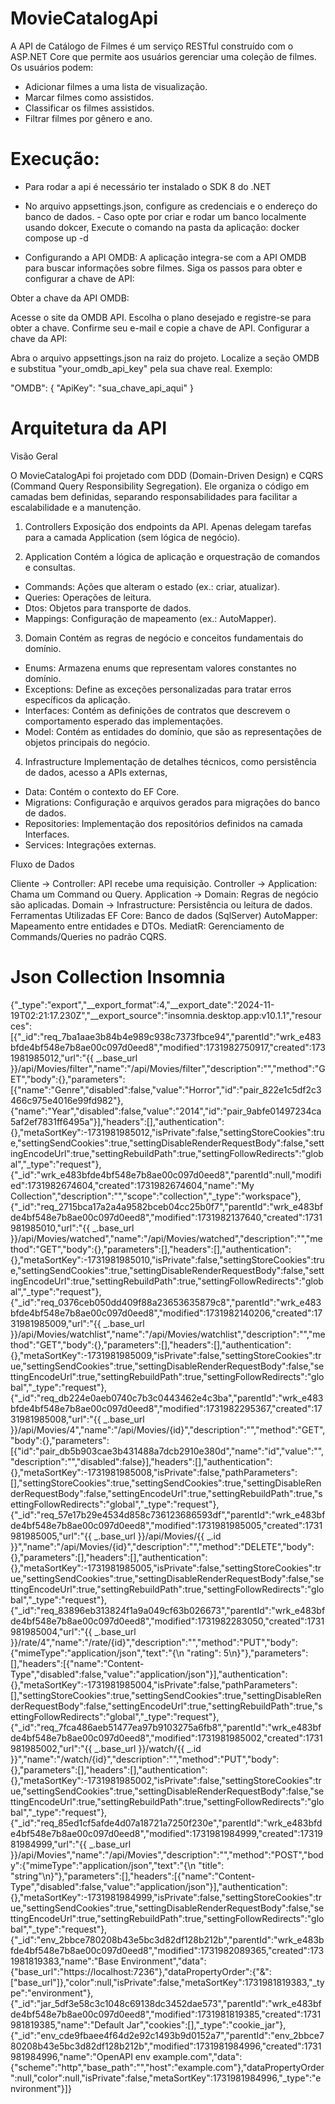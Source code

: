 ﻿# MovieCatalogApi


A API de Catálogo de Filmes é um serviço RESTful construído com o ASP.NET Core que permite aos usuários gerenciar uma coleção de filmes. Os usuários podem:

- Adicionar filmes a uma lista de visualização.
- Marcar filmes como assistidos.
- Classificar os filmes assistidos.
- Filtrar filmes por gênero e ano.


# Execução:

- Para rodar a api é necessário ter instalado o SDK 8 do .NET
- No arquivo appsettings.json, configure as credenciais e o endereço do banco de dados. - Caso opte por criar e rodar um banco localmente usando dokcer, Execute o comando na pasta da aplicação: docker compose up -d

- Configurando a API OMDB:
A aplicação integra-se com a API OMDB para buscar informações sobre filmes. Siga os passos para obter e configurar a chave de API:

Obter a chave da API OMDB:

Acesse o site da OMDB API.
Escolha o plano desejado e registre-se para obter a chave.
Confirme seu e-mail e copie a chave de API.
Configurar a chave da API:

Abra o arquivo appsettings.json na raiz do projeto.
Localize a seção OMDB e substitua "your_omdb_api_key" pela sua chave real.
Exemplo:

"OMDB": {
  "ApiKey": "sua_chave_api_aqui"
}

# Arquitetura da API

Visão Geral

O MovieCatalogApi foi projetado com DDD (Domain-Driven Design) e CQRS (Command Query Responsibility Segregation). 
Ele organiza o código em camadas bem definidas, separando responsabilidades para facilitar a escalabilidade e a manutenção.

1. Controllers
Exposição dos endpoints da API. Apenas delegam tarefas para a camada Application (sem lógica de negócio).

2. Application
Contém a lógica de aplicação e orquestração de comandos e consultas.

- Commands: Ações que alteram o estado (ex.: criar, atualizar).
- Queries: Operações de leitura.
- Dtos: Objetos para transporte de dados.
- Mappings: Configuração de mapeamento (ex.: AutoMapper).


3. Domain
Contém as regras de negócio e conceitos fundamentais do domínio.


- Enums: Armazena enums que representam valores constantes no domínio.
- Exceptions: Define as exceções personalizadas para tratar erros específicos da aplicação.
- Interfaces: Contém as definições de contratos que descrevem o comportamento esperado das implementações.
- Model: Contém as entidades do domínio, que são as representações de objetos principais do negócio.


4. Infrastructure
Implementação de detalhes técnicos, como persistência de dados, acesso a APIs externas,

- Data: Contém o contexto do EF Core.
- Migrations: Configuração e arquivos gerados para migrações do banco de dados.
- Repositories: Implementação dos repositórios definidos na camada Interfaces.
- Services: Integrações externas.

Fluxo de Dados

Cliente → Controller: API recebe uma requisição.
Controller → Application: Chama um Command ou Query.
Application → Domain: Regras de negócio são aplicadas.
Domain → Infrastructure: Persistência ou leitura de dados.
Ferramentas Utilizadas
EF Core: Banco de dados (SqlServer)
AutoMapper: Mapeamento entre entidades e DTOs.
MediatR: Gerenciamento de Commands/Queries no padrão CQRS.





# Json Collection Insomnia
{"_type":"export","__export_format":4,"__export_date":"2024-11-19T02:21:17.230Z","__export_source":"insomnia.desktop.app:v10.1.1","resources":[{"_id":"req_7ba1aae3b84b4e989c938c7373fbce94","parentId":"wrk_e483bfde4bf548e7b8ae00c097d0eed8","modified":1731982750917,"created":1731981985012,"url":"{{ _.base_url }}/api/Movies/filter","name":"/api/Movies/filter","description":"","method":"GET","body":{},"parameters":[{"name":"Genre","disabled":false,"value":"Horror","id":"pair_822e1c5df2c3466c975e4016e99fd982"},{"name":"Year","disabled":false,"value":"2014","id":"pair_9abfe01497234ca5af2ef7831ff6495a"}],"headers":[],"authentication":{},"metaSortKey":-1731981985012,"isPrivate":false,"settingStoreCookies":true,"settingSendCookies":true,"settingDisableRenderRequestBody":false,"settingEncodeUrl":true,"settingRebuildPath":true,"settingFollowRedirects":"global","_type":"request"},{"_id":"wrk_e483bfde4bf548e7b8ae00c097d0eed8","parentId":null,"modified":1731982674604,"created":1731982674604,"name":"My Collection","description":"","scope":"collection","_type":"workspace"},{"_id":"req_2715bca17a2a4a9582bceb04cc25b0f7","parentId":"wrk_e483bfde4bf548e7b8ae00c097d0eed8","modified":1731982137640,"created":1731981985010,"url":"{{ _.base_url }}/api/Movies/watched","name":"/api/Movies/watched","description":"","method":"GET","body":{},"parameters":[],"headers":[],"authentication":{},"metaSortKey":-1731981985010,"isPrivate":false,"settingStoreCookies":true,"settingSendCookies":true,"settingDisableRenderRequestBody":false,"settingEncodeUrl":true,"settingRebuildPath":true,"settingFollowRedirects":"global","_type":"request"},{"_id":"req_0376ceb050dd409f88a23653635879c8","parentId":"wrk_e483bfde4bf548e7b8ae00c097d0eed8","modified":1731982140206,"created":1731981985009,"url":"{{ _.base_url }}/api/Movies/watchlist","name":"/api/Movies/watchlist","description":"","method":"GET","body":{},"parameters":[],"headers":[],"authentication":{},"metaSortKey":-1731981985009,"isPrivate":false,"settingStoreCookies":true,"settingSendCookies":true,"settingDisableRenderRequestBody":false,"settingEncodeUrl":true,"settingRebuildPath":true,"settingFollowRedirects":"global","_type":"request"},{"_id":"req_db224e0aeb0740c7b3c0443462e4c3ba","parentId":"wrk_e483bfde4bf548e7b8ae00c097d0eed8","modified":1731982295367,"created":1731981985008,"url":"{{ _.base_url }}/api/Movies/4","name":"/api/Movies/{id}","description":"","method":"GET","body":{},"parameters":[{"id":"pair_db5b903cae3b431488a7dcb2910e380d","name":"id","value":"","description":"","disabled":false}],"headers":[],"authentication":{},"metaSortKey":-1731981985008,"isPrivate":false,"pathParameters":[],"settingStoreCookies":true,"settingSendCookies":true,"settingDisableRenderRequestBody":false,"settingEncodeUrl":true,"settingRebuildPath":true,"settingFollowRedirects":"global","_type":"request"},{"_id":"req_57e17b29e4534d858c736123686593df","parentId":"wrk_e483bfde4bf548e7b8ae00c097d0eed8","modified":1731981985005,"created":1731981985005,"url":"{{ _.base_url }}/api/Movies/{{ _.id }}","name":"/api/Movies/{id}","description":"","method":"DELETE","body":{},"parameters":[],"headers":[],"authentication":{},"metaSortKey":-1731981985005,"isPrivate":false,"settingStoreCookies":true,"settingSendCookies":true,"settingDisableRenderRequestBody":false,"settingEncodeUrl":true,"settingRebuildPath":true,"settingFollowRedirects":"global","_type":"request"},{"_id":"req_83896eb313824f1a9a049cf63b026673","parentId":"wrk_e483bfde4bf548e7b8ae00c097d0eed8","modified":1731982283050,"created":1731981985004,"url":"{{ _.base_url }}/rate/4","name":"/rate/{id}","description":"","method":"PUT","body":{"mimeType":"application/json","text":"{\n  \"rating\": 5\n}"},"parameters":[],"headers":[{"name":"Content-Type","disabled":false,"value":"application/json"}],"authentication":{},"metaSortKey":-1731981985004,"isPrivate":false,"pathParameters":[],"settingStoreCookies":true,"settingSendCookies":true,"settingDisableRenderRequestBody":false,"settingEncodeUrl":true,"settingRebuildPath":true,"settingFollowRedirects":"global","_type":"request"},{"_id":"req_7fca486aeb51477ea97b9103275a6fb8","parentId":"wrk_e483bfde4bf548e7b8ae00c097d0eed8","modified":1731981985002,"created":1731981985002,"url":"{{ _.base_url }}/watch/{{ _.id }}","name":"/watch/{id}","description":"","method":"PUT","body":{},"parameters":[],"headers":[],"authentication":{},"metaSortKey":-1731981985002,"isPrivate":false,"settingStoreCookies":true,"settingSendCookies":true,"settingDisableRenderRequestBody":false,"settingEncodeUrl":true,"settingRebuildPath":true,"settingFollowRedirects":"global","_type":"request"},{"_id":"req_85ed1cf5afde4d07a18721a7250f230e","parentId":"wrk_e483bfde4bf548e7b8ae00c097d0eed8","modified":1731981984999,"created":1731981984999,"url":"{{ _.base_url }}/api/Movies","name":"/api/Movies","description":"","method":"POST","body":{"mimeType":"application/json","text":"{\n  \"title\": \"string\"\n}"},"parameters":[],"headers":[{"name":"Content-Type","disabled":false,"value":"application/json"}],"authentication":{},"metaSortKey":-1731981984999,"isPrivate":false,"settingStoreCookies":true,"settingSendCookies":true,"settingDisableRenderRequestBody":false,"settingEncodeUrl":true,"settingRebuildPath":true,"settingFollowRedirects":"global","_type":"request"},{"_id":"env_2bbce780208b43e5bc3d82df128b212b","parentId":"wrk_e483bfde4bf548e7b8ae00c097d0eed8","modified":1731982089365,"created":1731981819383,"name":"Base Environment","data":{"base_url":"https://localhost:7236"},"dataPropertyOrder":{"&":["base_url"]},"color":null,"isPrivate":false,"metaSortKey":1731981819383,"_type":"environment"},{"_id":"jar_5df3e58c3c1048c69138dc3452dae573","parentId":"wrk_e483bfde4bf548e7b8ae00c097d0eed8","modified":1731981819385,"created":1731981819385,"name":"Default Jar","cookies":[],"_type":"cookie_jar"},{"_id":"env_cde9fbaee4f64d2e92c1493b9d0152a7","parentId":"env_2bbce780208b43e5bc3d82df128b212b","modified":1731981984996,"created":1731981984996,"name":"OpenAPI env example.com","data":{"scheme":"http","base_path":"","host":"example.com"},"dataPropertyOrder":null,"color":null,"isPrivate":false,"metaSortKey":1731981984996,"_type":"environment"}]}

